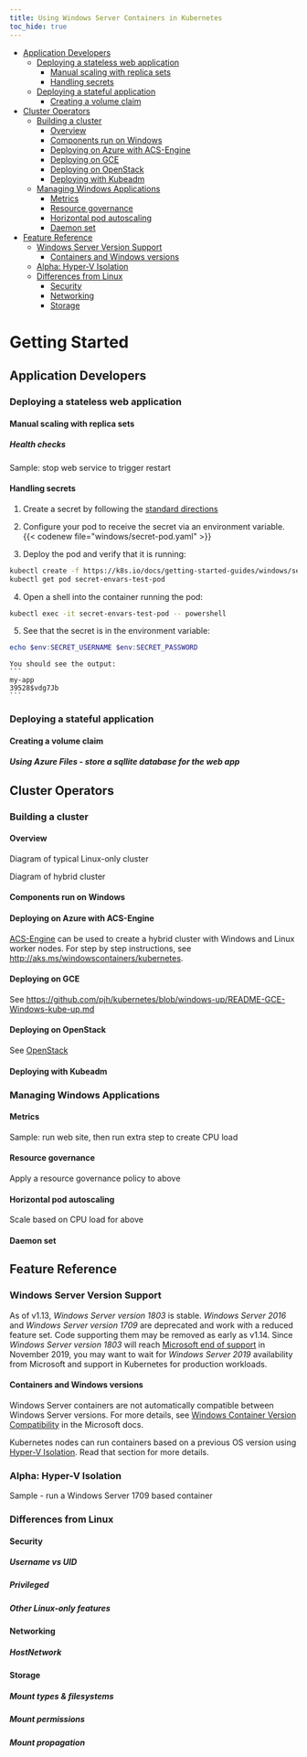 ```yaml
---
title: Using Windows Server Containers in Kubernetes
toc_hide: true
---
```


<!-- TOC -->

- [Application Developers](#application-developers)
    - [Deploying a stateless web application](#deploying-a-stateless-web-application)
        - [Manual scaling with replica sets](#manual-scaling-with-replica-sets)
        - [Handling secrets](#handling-secrets)
    - [Deploying a stateful application](#deploying-a-stateful-application)
        - [Creating a volume claim](#creating-a-volume-claim)
- [Cluster Operators](#cluster-operators)
    - [Building a cluster](#building-a-cluster)
        - [Overview](#overview)
        - [Components run on Windows](#components-run-on-windows)
        - [Deploying on Azure with ACS-Engine](#deploying-on-azure-with-acs-engine)
        - [Deploying on GCE](#deploying-on-gce)
        - [Deploying on OpenStack](#deploying-on-openstack)
        - [Deploying with Kubeadm](#deploying-with-kubeadm)
    - [Managing Windows Applications](#managing-windows-applications)
        - [Metrics](#metrics)
        - [Resource governance](#resource-governance)
        - [Horizontal pod autoscaling](#horizontal-pod-autoscaling)
        - [Daemon set](#daemon-set)
- [Feature Reference](#feature-reference)
    - [Windows Server Version Support](#windows-server-version-support)
        - [Containers and Windows versions](#containers-and-windows-versions)
    - [Alpha: Hyper-V Isolation](#alpha-hyper-v-isolation)
    - [Differences from Linux](#differences-from-linux)
        - [Security](#security)
        - [Networking](#networking)
        - [Storage](#storage)

<!-- /TOC -->


# Getting Started

## Application Developers

### Deploying a stateless web application

#### Manual scaling with replica sets

##### Health checks

Sample: stop web service to trigger restart

#### Handling secrets

1. Create a secret by following the [standard directions](https://kubernetes.io/docs/tasks/inject-data-application/distribute-credentials-secure/#create-a-secret)

2. Configure your pod to receive the secret via an environment variable.
 {{< codenew file="windows/secret-pod.yaml" >}}
 
3. Deploy the pod and verify that it is running:
  ```bash
  kubectl create -f https://k8s.io/docs/getting-started-guides/windows/secret-pod.yaml
  kubectl get pod secret-envars-test-pod
  ```
4. Open a shell into the container running the pod:
  ```bash
  kubectl exec -it secret-envars-test-pod -- powershell
  ```
5. See that the secret is in the environment variable:
  ```powershell
  echo $env:SECRET_USERNAME $env:SECRET_PASSWORD
  ```
    You should see the output:
    ```
    my-app
    39528$vdg7Jb
    ```

### Deploying a stateful application

#### Creating a volume claim

##### Using Azure Files - store a sqllite database for the web app

<!-- TODO: future PR - Using SMB/CIFS -->

## Cluster Operators

### Building a cluster

#### Overview

Diagram of typical Linux-only cluster

Diagram of hybrid cluster

#### Components run on Windows

#### Deploying on Azure with ACS-Engine

[ACS-Engine](../../setup/turnkey/azure.md) can be used to create a hybrid cluster with Windows and Linux worker nodes. For step by step instructions, see http://aks.ms/windowscontainers/kubernetes.

#### Deploying on GCE

See https://github.com/pjh/kubernetes/blob/windows-up/README-GCE-Windows-kube-up.md

#### Deploying on OpenStack

See [OpenStack](building-cluster.md#for-3-open-vswitch-ovs--open-virtual-network-ovn-with-overlay)

#### Deploying with Kubeadm

### Managing Windows Applications

#### Metrics

Sample: run web site, then run extra step to create CPU load

#### Resource governance

Apply a resource governance policy to above

#### Horizontal pod autoscaling

Scale based on CPU load for above

#### Daemon set


## Feature Reference

### Windows Server Version Support

As of v1.13, _Windows Server version 1803_ is stable. _Windows Server 2016_ and _Windows Server version 1709_ are deprecated and work with a reduced feature set. Code supporting them may be removed as early as v1.14. Since _Windows Server version 1803_ will reach [Microsoft end of support](https://support.microsoft.com/en-us/help/4316957) in November 2019, you may want to wait for _Windows Server 2019_ availability from Microsoft and support in Kubernetes for production workloads.

#### Containers and Windows versions

Windows Server containers are not automatically compatible between Windows Server versions. For more details, see [Windows Container Version Compatibility](https://docs.microsoft.com/en-us/virtualization/windowscontainers/deploy-containers/version-compatibility) in the Microsoft docs.

Kubernetes nodes can run containers based on a previous OS version using [Hyper-V Isolation](#alpha-hyper-v-isolation). Read that section for more details.

### Alpha: Hyper-V Isolation

Sample - run a Windows Server 1709 based container

### Differences from Linux

#### Security

##### Username vs UID

##### Privileged

##### Other Linux-only features

#### Networking
      
##### HostNetwork
    
#### Storage

##### Mount types & filesystems

##### Mount permissions

##### Mount propagation

